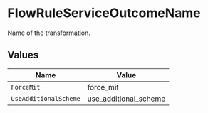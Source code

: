 # FlowRuleServiceOutcomeName

Name of the transformation.


## Values

| Name                  | Value                 |
| --------------------- | --------------------- |
| `ForceMit`            | force_mit             |
| `UseAdditionalScheme` | use_additional_scheme |
